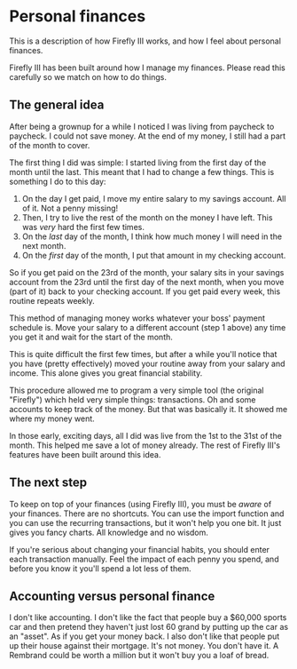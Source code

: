 # Personal finances

This is a description of how Firefly III works, and how I feel about personal finances.

Firefly III has been built around how I manage my finances. Please read this carefully so we match on how to do things.

## The general idea

After being a grownup for a while I noticed I was living from paycheck to paycheck. I could not save money. At the end of my money, I still had a part of the month to cover.

The first thing I did was simple: I started living from the first day of the month until the last. This meant that I had to change a few things. This is something I do to this day:

1. On the day I get paid, I move my entire salary to my savings account. All of it. Not a penny missing!
2. Then, I try to live the rest of the month on the money I have left. This was _very_ hard the first few times.
3. On the _last_ day of the month, I think how much money I will need in the next month.
4. On the _first_ day of the month, I put that amount in my checking account.

So if you get paid on the 23rd of the month, your salary sits in your savings account from the 23rd until the first day of the next month, when you move \(part of it\) back to your checking account. If you get paid every week, this routine repeats weekly.

This method of managing money works whatever your boss' payment schedule is. Move your salary to a different account \(step 1 above\) any time you get it and wait for the start of the month.

This is quite difficult the first few times, but after a while you'll notice that you have \(pretty effectively\) moved your routine away from your salary and income. This alone gives you great financial stability.

This procedure allowed me to program a very simple tool \(the original "Firefly"\) which held very simple things: transactions. Oh and some accounts to keep track of the money. But that was basically it. It showed me where my money went.

In those early, exciting days, all I did was live from the 1st to the 31st of the month. This helped me save a lot of money already. The rest of Firefly III's features have been built around this idea.

## The next step

To keep on top of your finances \(using Firefly III\), you must be _aware_ of your finances. There are no shortcuts. You can use the import function and you can use the recurring transactions, but it won't help you one bit. It just gives you fancy charts. All knowledge and no wisdom.

If you're serious about changing your financial habits, you should enter each transaction manually. Feel the impact of each penny you spend, and before you know it you'll spend a lot less of them.

## Accounting versus personal finance

I don't like accounting. I don't like the fact that people buy a $60,000 sports car and then pretend they haven't just lost 60 grand by putting up the car as an "asset". As if you get your money back. I also don't like that people put up their house against their mortgage. It's not money. You don't have it. A Rembrand could be worth a million but it won't buy you a loaf of bread.

